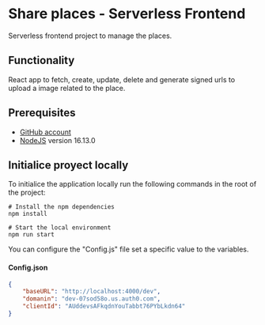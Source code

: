 # Share places - Serverless Frontend

Serverless frontend project to manage the places.

## Functionality

React app to fetch, create, update, delete and generate signed urls to upload 
a image related to the place.

## Prerequisites
* <a href="https://github.com" target="_blank">GitHub account</a>
* <a href="https://nodejs.org/en/download/package-manager/" target="_blank">NodeJS</a> version 16.13.0 

## Initialice proyect locally

To initialice the application locally run the following commands in the root of the project:

```
# Install the npm dependencies
npm install

# Start the local environment
npm run start
```

You can configure the "Config.js" file set a specific value to the variables.

#### Config.json
```json
{
    "baseURL": "http://localhost:4000/dev",
    "domanin": "dev-07sod58o.us.auth0.com",
    "clientId": "AUddevsAFkqdnYouTabbt76PYbLkdn64"
}
```
